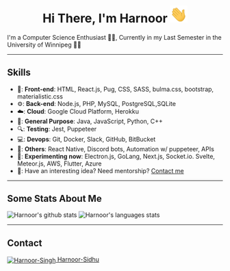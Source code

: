 <h1 align="Center">  Hi There, I'm Harnoor <img src="https://raw.githubusercontent.com/ABSphreak/ABSphreak/master/gifs/Hi.gif" width="40px" /> </h1>

I'm a Computer Science Enthusiast  👨‍💻, Currently in my Last Semester in the University of Winnipeg 👨‍🎓

----

## Skills
- 📰: **Front-end**: HTML, React.js, Pug, CSS, SASS, bulma.css, bootstrap, materialistic.css
- ⚙️: **Back-end**: Node.js, PHP, MySQL, PostgreSQL,SQLite
- ☁️: **Cloud**: Google Cloud Platform, Herokku
- 🔖: **General Purpose**: Java, JavaScript, Python, C++
- 🔍: **Testing**: Jest, Puppeteer
- 💻: **Devops**: Git, Docker, Slack, GitHub, BitBucket
- 🤔: **Others**: React Native, Discord bots, Automation w/ puppeteer, APIs
- 🔧: **Experimenting now**: Electron.js, GoLang, Next.js, Socket.io. Svelte, Meteor.js, AWS, Flutter, Azure
- 👐: Have an interesting idea? Need mentorship? [Contact me](#contact-me)


----

## Some Stats About Me

<img  width="400" alt="Harnoor's github stats" src="https://github-readme-stats.vercel.app/api?username=harnoorsidhu&show_icons=true&theme=merko">

<img  width="400" alt="Harnoor's languages stats" src="https://github-readme-stats.vercel.app/api/top-langs/?username=harnoorsidhu&langs_count=10&theme=tokyonight&layout=compact" >

----

## Contact 

<p id="contact-me">
  
<a href="linkedin.com/in/harnoor-sidhu-872a18173" target="_blank"><img align="center" src="https://www.vectorlogo.zone/logos/linkedin/linkedin-icon.svg" alt="Harnoor-Singh" height="25" width="25" /> Harnoor-Sidhu</a>
  

